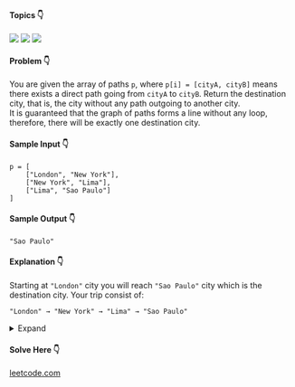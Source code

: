 #### Topics :point_down:
![](https://img.shields.io/badge/-hash--map-wheat) 
![](https://img.shields.io/badge/-hash--set-wheat)
![](https://img.shields.io/badge/-string-wheat)

#### Problem :point_down:
You are given the array of paths `p`, where `p[i] = [cityA, cityB]` means there exists a direct path going from `cityA` to `cityB`. Return the destination city, that is, the city without any path outgoing to another city.  
It is guaranteed that the graph of paths forms a line without any loop, therefore, there will be exactly one destination city.
#### Sample Input :point_down:
```
p = [
    ["London", "New York"], 
    ["New York", "Lima"], 
    ["Lima", "Sao Paulo"]
]
```
#### Sample Output :point_down:
```
"Sao Paulo" 
```
#### Explanation :point_down:
Starting at `"London"` city you will reach `"Sao Paulo"` city which is the destination city. 
Your trip consist of:
```
"London" → "New York" → "Lima" → "Sao Paulo"
```
<details>
<summary>Expand</summary>

#### Python :point_down:
```py
def solve(p):        
    m = {} # map
    for (s, d) in p:
        m[s] = d

    s = p[0][0] 
    while m.get(s):
        s = m.get(s)

    return s
```
#### Time Complexity :point_down:
```
O(n)
```
#### Space Complexity :point_down:
```
O(n)
```
#### Python :point_down:
```py
def solve(p):        
    s = {i[0] for i in p} # sources
    d = {i[1] for i in p} # destinations

    for i in d:
        if i not in s:
            return i
```
#### Time Complexity :point_down:
```
O(n)
```
#### Space Complexity :point_down:
```
O(n)
```
#### Python :point_down:
```py
def solve(p):     
    return list({i[1] for i in p} - {i[0] for i in p})[0]
```
</details>

#### Solve Here :point_down:
[leetcode.com](https://leetcode.com/problems/destination-city/)
